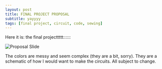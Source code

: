 ```yaml
---
layout: post
title: FINAL PROJECT PROPOSAL
subtitle: yayyyy
tags: [final project, circuit, code, sewing]
---
```



Here it is: the final projecttttt::::::


![Proposal Slide](https://21mdr1.github.io/img/final_project_proposal_update.png)

The colors are messy and seem complex (they are a bit, sorry). They are a schematic of how I would want to make the circuits. All subject to change.
